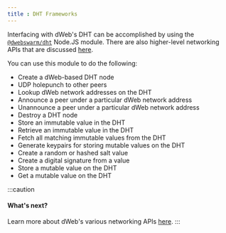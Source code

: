 ```yaml
---
title : DHT Frameworks
---
```


Interfacing with dWeb's DHT can be accomplished by using the [`@dwebswarm/dht`](https://github.com/distributedweb/dht) Node.JS module. There are also higher-level networking APIs that are discussed [here](/toolbox/dweb-networking-api).

You can use this module to do the following:
- Create a dWeb-based DHT node
- UDP holepunch to other peers
- Lookup dWeb network addresses on the DHT
- Announce a peer under a particular dWeb network address
- Unannounce a peer under a particular dWeb network address
- Destroy a DHT node
- Store an immutable value in the DHT
- Retrieve an immutable value in the DHT
- Fetch all matching immutable values from the DHT
- Generate keypairs for storing mutable values on the DHT
- Create a random or hashed salt value
- Create a digital signature from a value
- Store a mutable value on the DHT
- Get a mutable value on the DHT

:::caution
#### What's next?
Learn more about dWeb's various networking APIs [here](/toolbox/dweb-networking-api).
:::